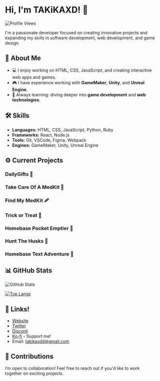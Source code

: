 # Hi, I'm TAKiKAXD! 👋

![Profile Views](https://komarev.com/ghpvc/?username=TAKiKAXD&color=blue)

I'm a passionate developer focused on creating innovative projects and expanding my skills in software development, web development, and game design.

## 🚀 About Me

- 💻 I enjoy working on HTML, CSS, JavaScript, and creating interactive web apps and games.
- 🎮 I have experience working with **GameMaker**, **Unity**, and **Unreal Engine**.
- 🌱 Always learning: diving deeper into **game development** and **web technologies**.

## 🛠 Skills

- **Languages:** HTML, CSS, JavaScript, Python, Ruby
- **Frameworks:** React, Node.js
- **Tools:** Git, VSCode, Figma, Webpack
- **Engines:** GameMaker, Unity, Unreal Engine

## ⚙️ Current Projects

### DailyGifts 🎁
### Take Care Of A MedKit 🐾
### Find My MedKit 🩹
### Trick or Treat 🎃
### Homebase Pocket Emptier 🎰
### Hunt The Husks 🔫
### Homebase Text Adventure 🧭

## 📊 GitHub Stats

![GitHub Stats](https://github-readme-stats.vercel.app/api?username=TAKiKAXD&show_icons=true&theme=radical)

[![Top Langs](https://github-readme-stats.vercel.app/api/top-langs/?username=TAKiKAXD&layout=compact&theme=radical)](https://github.com/anuraghazra/github-readme-stats)

## 🔗 Links!

- [Website](https://takikaxd.github.io/site/)
- [Twitter](https://x.com/TAKiKAXD) 
- [Discord](https://discord.gg/kQ4yVYQD6P)
- [Ko-fi](https://ko-fi.com/TAKiKAXD) - Support me!
- Email: takikaxdd@gmail.com

## 🤝 Contributions

I’m open to collaboration! Feel free to reach out if you'd like to work together on exciting projects.
